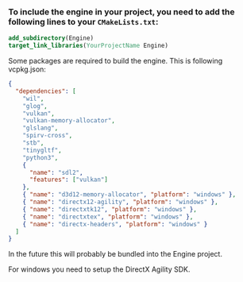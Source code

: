 ### To include the engine in your project, you need to add the following lines to your `CMakeLists.txt`:

```cmake
add_subdirectory(Engine)
target_link_libraries(YourProjectName Engine)
```

Some packages are required to build the engine. This is following vcpkg.json:

```json
{
  "dependencies": [
    "wil",
    "glog",
    "vulkan",
    "vulkan-memory-allocator",
    "glslang",
    "spirv-cross",
    "stb",
    "tinygltf",
    "python3",
    {
      "name": "sdl2",
      "features": ["vulkan"]
    },
    { "name": "d3d12-memory-allocator", "platform": "windows" },
    { "name": "directx12-agility", "platform": "windows" },
    { "name": "directxtk12", "platform": "windows" },
    { "name": "directxtex", "platform": "windows" },
    { "name": "directx-headers", "platform": "windows" }
  ]
}
```

In the future this will probably be bundled into the Engine project.

For windows you need to setup the DirectX Agility SDK.